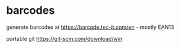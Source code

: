 # barcodes

generate barcodes at https://barcode.tec-it.com/en - mostly EAN13

portable git https://git-scm.com/download/win